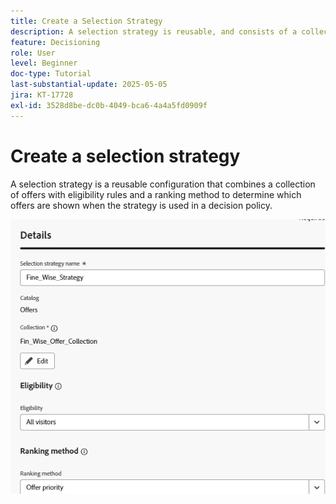 ```yaml
---
title: Create a Selection Strategy
description: A selection strategy is reusable, and consists of a collection associated with an eligibility constraint and a ranking method to determine the offers to be shown when selected in a decision policy.
feature: Decisioning
role: User
level: Beginner
doc-type: Tutorial
last-substantial-update: 2025-05-05
jira: KT-17728
exl-id: 3528d8be-dc0b-4049-bca6-4a4a5fd0909f
---
```

# Create a selection strategy

A selection strategy is a reusable configuration that combines a collection of offers with eligibility rules and a ranking method to determine which offers are shown when the strategy is used in a decision policy.

![selection-strategy](assets/fine_wise_selection_strategy1.png)

